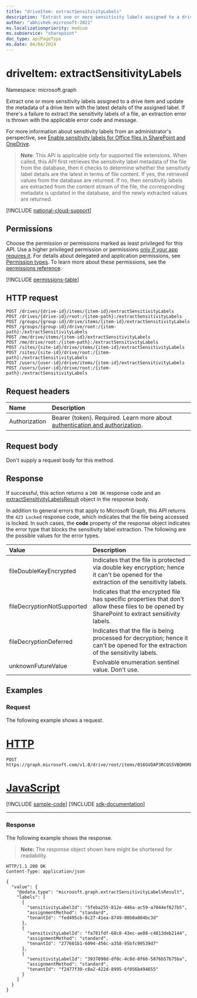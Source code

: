 ```yaml
---
title: "driveItem: extractSensitivityLabels"
description: "Extract one or more sensitivity labels assigned to a drive item."
author: "abhishek-microsoft-2021"
ms.localizationpriority: medium
ms.subservice: "sharepoint"
doc_type: apiPageType
ms.date: 04/04/2024
---
```


# driveItem: extractSensitivityLabels
Namespace: microsoft.graph

Extract one or more sensitivity labels assigned to a drive item and update the metadata of a drive item with the latest details of the assigned label. If there's a failure to extract the sensitivity labels of a file, an extraction error is thrown with the applicable error code and message.

For more information about sensitivity labels from an administrator's perspective, see [Enable sensitivity labels for Office files in SharePoint and OneDrive](/microsoft-365/compliance/sensitivity-labels-sharepoint-onedrive-files?view=o365-worldwide&preserve-view=true).

> **Note**: This API is applicable only for supported file extensions. When called, this API first retrieves the sensitivity label metadata of the file from the database, then it checks to determine whether the sensitivity label details are the latest in terms of file content. If yes, the retrieved values from the database are returned. If no, then sensitivity labels are extracted from the content stream of the file, the corresponding metadata is updated in the database, and the newly extracted values are returned.

[!INCLUDE [national-cloud-support](../../includes/all-clouds.md)]

## Permissions
Choose the permission or permissions marked as least privileged for this API. Use a higher privileged permission or permissions [only if your app requires it](/graph/permissions-overview#best-practices-for-using-microsoft-graph-permissions). For details about delegated and application permissions, see [Permission types](/graph/permissions-overview#permission-types). To learn more about these permissions, see the [permissions reference](/graph/permissions-reference).

<!-- { "blockType": "permissions", "name": "driveitem_extractsensitivitylabels" } -->
[!INCLUDE [permissions-table](../includes/permissions/driveitem-extractsensitivitylabels-permissions.md)]

## HTTP request

<!-- {
  "blockType": "ignored"
}
-->
``` http
POST /drives/{drive-id}/items/{item-id}/extractSensitivityLabels
POST /drives/{drive-id}/root:/{item-path}:/extractSensitivityLabels
POST /groups/{group-id}/drive/items/{item-id}/extractSensitivityLabels
POST /groups/{group-id}/drive/root:/{item-path}:/extractSensitivityLabels
POST /me/drive/items/{item-id}/extractSensitivityLabels
POST /me/drive/root:/{item-path}:/extractSensitivityLabels
POST /sites/{site-id}/drive/items/{item-id}/extractSensitivityLabels
POST /sites/{site-id}/drive/root:/{item-path}:/extractSensitivityLabels
POST /users/{user-id}/drive/items/{item-id}/extractSensitivityLabels
POST /users/{user-id}/drive/root:/{item-path}:/extractSensitivityLabels
```

## Request headers
|Name|Description|
|:---|:---|
|Authorization|Bearer {token}. Required. Learn more about [authentication and authorization](/graph/auth/auth-concepts).|

## Request body
Don't supply a request body for this method.

## Response

If successful, this action returns a `200 OK` response code and an [extractSensitivityLabelsResult](../resources/extractsensitivitylabelsresult.md) object in the response body.

In addition to general errors that apply to Microsoft Graph, this API returns the `423 Locked` response code, which indicates that the file being accessed is locked. In such cases, the **code** property of the response object indicates the error type that blocks the sensitivity label extraction.
The following are the possible values for the error types.

| Value                       | Description                                                                                                         |
|:----------------------------|:--------------------------------------------------------------------------------------------------------------------|
| fileDoubleKeyEncrypted      | Indicates that the file is protected via double key encryption; hence it can't be opened for the extraction of the sensitivity labels.             |
| fileDecryptionNotSupported  | Indicates that the encrypted file has specific properties that don't allow these files to be opened by SharePoint to extract sensitivity labels.    |
| fileDecryptionDeferred      | Indicates that the file is being processed for decryption; hence it can't be opened for the extraction of the sensitivity labels.      |
| unknownFutureValue          | Evolvable enumeration sentinel value. Don't use.                                                                   |

## Examples

### Request

The following example shows a request.


# [HTTP](#tab/http)
<!-- { "blockType": "request", "name": "extract-sensitivitylabels", "tags": "service.graph", "sampleKeys": ["016GVDAP3RCQS5VBQHORFIVU2ZMOSBL25U"] } -->
``` http
POST https://graph.microsoft.com/v1.0/drive/root/items/016GVDAP3RCQS5VBQHORFIVU2ZMOSBL25U/extractSensitivityLabels
```

# [JavaScript](#tab/javascript)
[!INCLUDE [sample-code](../includes/snippets/javascript/extract-sensitivitylabels-javascript-snippets.md)]
[!INCLUDE [sdk-documentation](../includes/snippets/snippets-sdk-documentation-link.md)]

---

### Response

The following example shows the response.

>**Note:** The response object shown here might be shortened for readability.
<!-- {
  "blockType": "response",
  "truncated": true,
  "@odata.type": "microsoft.graph.extractSensitivityLabelsResult"
}
-->
``` http
HTTP/1.1 200 OK
Content-Type: application/json

{
  "value": {
    "@odata.type": "microsoft.graph.extractSensitivityLabelsResult",
    "labels": [
      {
        "sensitivityLabelId": "5feba255-812e-446a-ac59-a7044ef827b5",
        "assignmentMethod": "standard",
        "tenantId": "fed495cb-8c27-41ea-8749-00b0a084bc3d"
      },
      {
        "sensitivityLabelId": "fa781fdf-68c8-43ec-ae08-c4813deb2144",
        "assignmentMethod": "standard",
        "tenantId": "277601b1-6094-456c-a358-95bfc99539d7"
      },
      {
        "sensitivityLabelId": "3937098d-df0c-4c8d-8f66-5876b57b75ba",
        "assignmentMethod": "standard",
        "tenantId": "f2477f30-c8a2-422d-8995-6f056b494655"
      }
    ]
  }
}
```

